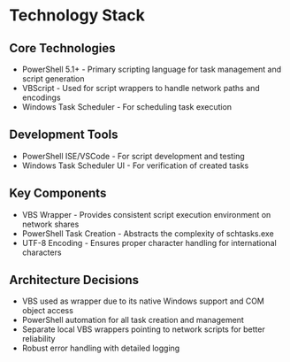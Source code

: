 # Technology Stack

## Core Technologies
- PowerShell 5.1+ - Primary scripting language for task management and script generation
- VBScript - Used for script wrappers to handle network paths and encodings
- Windows Task Scheduler - For scheduling task execution

## Development Tools
- PowerShell ISE/VSCode - For script development and testing
- Windows Task Scheduler UI - For verification of created tasks

## Key Components
- VBS Wrapper - Provides consistent script execution environment on network shares
- PowerShell Task Creation - Abstracts the complexity of schtasks.exe
- UTF-8 Encoding - Ensures proper character handling for international characters

## Architecture Decisions
- VBS used as wrapper due to its native Windows support and COM object access
- PowerShell automation for all task creation and management
- Separate local VBS wrappers pointing to network scripts for better reliability
- Robust error handling with detailed logging
